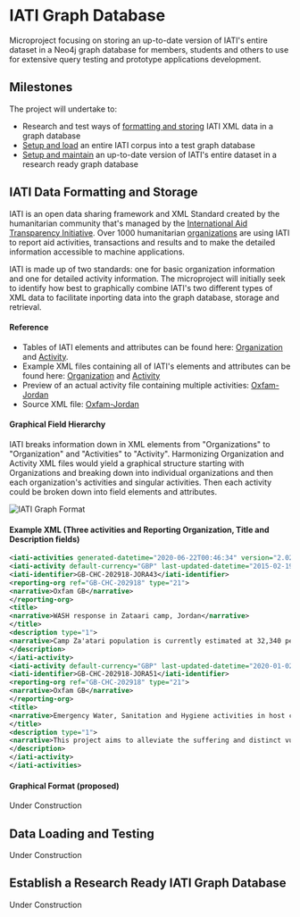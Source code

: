 # IATI Graph Database

Microproject focusing on storing an up-to-date version of IATI's entire dataset in a Neo4j graph database for members, students and others to use for extensive query testing and prototype applications development.

## Milestones

The project will undertake to:

* Research and test ways of [formatting and storing](https://github.com/Humanitarian-AI/IATI-Graph/milestone/1) IATI XML data in a graph database
* [Setup and load](https://github.com/Humanitarian-AI/IATI-Graph/milestone/2) an entire IATI corpus into a test graph database
* [Setup and maintain](https://github.com/Humanitarian-AI/IATI-Graph/milestone/3) an up-to-date version of IATI's entire dataset in a research ready graph database

## IATI Data Formatting and Storage

IATI is an open data sharing framework and XML Standard created by the humanitarian community that's managed by the [International Aid Transparency Initiative](https://iatistandard.org/en/). Over 1000 humanitarian [organizations](https://iatiregistry.org/publisher) are using IATI to report aid activities, transactions and results and to make the detailed information accessible to machine applications.

IATI is made up of two standards: one for basic organization information and one for detailed activity information. The microproject will initially seek to identify how best to graphically combine IATI's two different types of XML data to facilitate inporting data into the graph database, storage and retrieval.

#### Reference

* Tables of IATI elements and attributes can be found here: [Organization](https://github.com/Humanitarian-AI/IATI-Graph/blob/master/IATI_Org_Elements_Attributes%20-%20Sheet1.csv) and [Activity](https://github.com/Humanitarian-AI/IATI-Graph/blob/master/IATI_Activity_Elements_Attributes%20-%20Sheet1.csv).
* Example XML files containing all of IATI's elements and attributes can be found here: [Organization](https://github.com/Humanitarian-AI/IATI-Graph/blob/master/IATI_Example_Org_XML.xml) and [Activity](https://github.com/Humanitarian-AI/IATI-Graph/blob/master/IATI_Example_Activity_XML.xml)
* Preview of an actual activity file containing multiple activities: [Oxfam-Jordan](http://preview.iatistandard.org/index.php?url=http%3A//iati.oxfam.org.uk/xml/oxfamgb-jo.xml)
* Source XML file: [Oxfam-Jordan](http://iati.oxfam.org.uk/xml/oxfamgb-jo.xml)

#### Graphical Field Hierarchy

IATI breaks information down in XML elements from "Organizations" to "Organization" and "Activities" to "Activity". Harmonizing Organization and Activity XML files would yield a graphical structure starting with Organizations and breaking down into individual organizations and then each organization's activities and singular activities. Then each activity could be broken down into field elements and attributes.

![IATI Graph Format](https://github.com/Humanitarian-AI/IATI-Graph/blob/master/IATI_Graph_Format.png)

#### Example XML (Three activities and Reporting Organization, Title and Description fields)

```xml
<iati-activities generated-datetime="2020-06-22T00:46:34" version="2.02">
<iati-activity default-currency="GBP" last-updated-datetime="2015-02-19T12:23:58" xml:lang="en">
<iati-identifier>GB-CHC-202918-JORA43</iati-identifier>
<reporting-org ref="GB-CHC-202918" type="21">
<narrative>Oxfam GB</narrative>
</reporting-org>
<title>
<narrative>WASH response in Zataari camp, Jordan</narrative>
</title>
<description type="1">
<narrative>Camp Za'atari population is currently estimated at 32,340 people and is expected to increase to 60,000 people. At least 75% of the refugees are vulnerable women and children and as winter approaches and number continue to increase; the humanitarian situation is likely to worsen. The recommendation proposed Oxfam's to support the implementation of WASH activities in Za'atari camp due to possible high influx of newcomers and the need to enable timely and good standard WASH services for the camp population</narrative>
</description>
</iati-activity>
<iati-activity default-currency="GBP" last-updated-datetime="2020-01-02T18:22:51" xml:lang="en">
<iati-identifier>GB-CHC-202918-JORA51</iati-identifier>
<reporting-org ref="GB-CHC-202918" type="21">
<narrative>Oxfam GB</narrative>
</reporting-org>
<title>
<narrative>Emergency Water, Sanitation and Hygiene activities in host communities in Jordan</narrative>
</title>
<description type="1">
<narrative>This project aims to alleviate the suffering and distinct vulnerabilities of men, women, boys and girls through activities which will be directed towards people affected by the Syrian Crisis including between 30 -40% Jordanians. These activities will seek to improve access to quality WASH services and safe water including storage, conservation, and hygiene/environmental promotion. The interventions will take place in Balqa and Zarqa governorates in 2015.</narrative>
</description>
</iati-activity>
</iati-activities>
```

#### Graphical Format (proposed)

Under Construction

## Data Loading and Testing

Under Construction

## Establish a Research Ready IATI Graph Database

Under Construction
